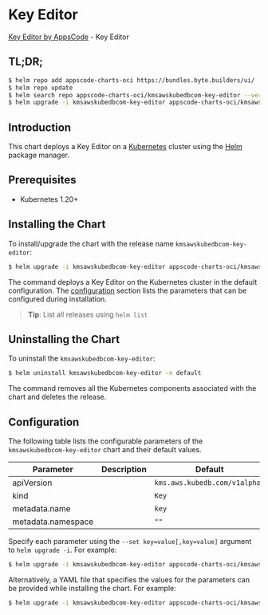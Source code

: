 # Key Editor

[Key Editor by AppsCode](https://appscode.com) - Key Editor

## TL;DR;

```bash
$ helm repo add appscode-charts-oci https://bundles.byte.builders/ui/
$ helm repo update
$ helm search repo appscode-charts-oci/kmsawskubedbcom-key-editor --version=v0.10.0
$ helm upgrade -i kmsawskubedbcom-key-editor appscode-charts-oci/kmsawskubedbcom-key-editor -n default --create-namespace --version=v0.10.0
```

## Introduction

This chart deploys a Key Editor on a [Kubernetes](http://kubernetes.io) cluster using the [Helm](https://helm.sh) package manager.

## Prerequisites

- Kubernetes 1.20+

## Installing the Chart

To install/upgrade the chart with the release name `kmsawskubedbcom-key-editor`:

```bash
$ helm upgrade -i kmsawskubedbcom-key-editor appscode-charts-oci/kmsawskubedbcom-key-editor -n default --create-namespace --version=v0.10.0
```

The command deploys a Key Editor on the Kubernetes cluster in the default configuration. The [configuration](#configuration) section lists the parameters that can be configured during installation.

> **Tip**: List all releases using `helm list`

## Uninstalling the Chart

To uninstall the `kmsawskubedbcom-key-editor`:

```bash
$ helm uninstall kmsawskubedbcom-key-editor -n default
```

The command removes all the Kubernetes components associated with the chart and deletes the release.

## Configuration

The following table lists the configurable parameters of the `kmsawskubedbcom-key-editor` chart and their default values.

|     Parameter      | Description |                 Default                  |
|--------------------|-------------|------------------------------------------|
| apiVersion         |             | <code>kms.aws.kubedb.com/v1alpha1</code> |
| kind               |             | <code>Key</code>                         |
| metadata.name      |             | <code>key</code>                         |
| metadata.namespace |             | <code>""</code>                          |


Specify each parameter using the `--set key=value[,key=value]` argument to `helm upgrade -i`. For example:

```bash
$ helm upgrade -i kmsawskubedbcom-key-editor appscode-charts-oci/kmsawskubedbcom-key-editor -n default --create-namespace --version=v0.10.0 --set apiVersion=kms.aws.kubedb.com/v1alpha1
```

Alternatively, a YAML file that specifies the values for the parameters can be provided while
installing the chart. For example:

```bash
$ helm upgrade -i kmsawskubedbcom-key-editor appscode-charts-oci/kmsawskubedbcom-key-editor -n default --create-namespace --version=v0.10.0 --values values.yaml
```
